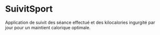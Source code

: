 # SuivitSport
Application de suivit des séance effectué et des kilocalories ingurgité par jour pour un maintient calorique optimale. 
